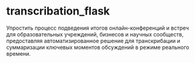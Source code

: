 # transcribation_flask
Упростить процесс подведения итогов онлайн-конференций и встреч для образовательных учреждений, бизнесов и научных сообществ, предоставляя автоматизированное решение для транскрибации и суммаризации ключевых моментов обсуждений в режиме реального времени.
